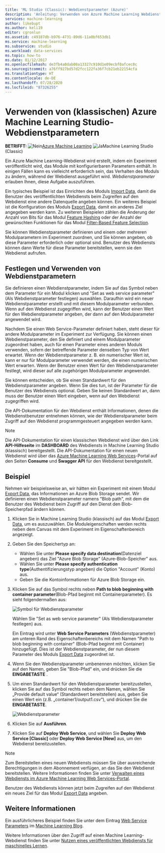 ```yaml
---
title: 'ML Studio (Classic): Webdienstparameter (Azure)'
description: 'Anleitung: Verwenden von Azure Machine Learning Webdienstparametern, um das Verhalten des Modells beim Zugriff auf den Webdienst zu ändern.'
services: machine-learning
author: likebupt
ms.author: keli19
editor: cgronlun
ms.assetid: c49187db-b976-4731-89d6-11a0bf653db1
ms.service: machine-learning
ms.subservice: studio
ms.workload: data-services
ms.topic: how-to
ms.date: 01/12/2017
ms.openlocfilehash: de3fb4a0dab08a13327c910d1e09ecbf0afcec8c
ms.sourcegitcommit: a76ff927bd57d2fcc122fa36f7cb21eb22154cfa
ms.translationtype: HT
ms.contentlocale: de-DE
ms.lasthandoff: 07/28/2020
ms.locfileid: "87326255"
---
```

# <a name="use-azure-machine-learning-studio-classic-web-service-parameters"></a>Verwenden von (klassischen) Azure Machine Learning Studio-Webdienstparametern

**BETRIFFT:** ![Nein](../../../includes/media/aml-applies-to-skus/no.png)[Azure Machine Learning](../overview-what-is-azure-ml.md) ![Ja](../../../includes/media/aml-applies-to-skus/yes.png)Machine Learning Studio (Classic) 


Ein Azure Machine Learning-Webdienst wird erstellt, indem ein Experiment veröffentlicht wird, das Module mit konfigurierbaren Parametern enthält. In einigen Fällen kann es vielleicht erforderlich sein, das Verhalten des Moduls zu ändern, während der Webdienst ausgeführt wird. *Webdienstparameter* erlauben Ihnen, diese Aufgabe auszuführen. 

Ein typisches Beispiel ist das Einrichten des Moduls [Import Data][reader], damit die Benutzer des veröffentlichten Webdiensts beim Zugreifen auf den Webdienst eine andere Datenquelle angeben können. Ein weiteres Beispiel ist die Konfiguration des Moduls [Export Data][writer], damit ein anderes Ziel angegeben werden kann. Zu weiteren Beispielen zählen die Änderung der Anzahl von Bits für das Modul [Feature Hashing][feature-hashing] oder der Anzahl der gewünschten Funktionen für das Modul [Filter-Based Feature Selection][filter-based-feature-selection]. 

Sie können Webdienstparameter definieren und einem oder mehreren Modulparametern im Experiment zuordnen, und Sie können angeben, ob diese Parameter erforderlich oder optional sind. Benutzer des Webdiensts können dann Werte für diese Parameter bereitstellen, wenn sie den Webdienst aufrufen. 



## <a name="how-to-set-and-use-web-service-parameters"></a>Festlegen und Verwenden von Webdienstparametern
Sie definieren einen Webdienstparameter, indem Sie auf das Symbol neben dem Parameter für ein Modul klicken und "Set as web service parameter" (Als Webdienstparameter festlegen) auswählen. Daraufhin wird ein neuer Webdienstparameter erstellt und mit diesem Modulparameter verbunden. Wenn auf den Webdienst zugegriffen wird, kann der Benutzer einen Wert für den Webdienstparameter angeben, der dann auf den Modulparameter angewendet wird.

Nachdem Sie einen Web Service-Parameter definiert haben, steht dieser für andere Modulparameter im Experiment zur Verfügung. Sie können einen Webdienstparameter, den Sie definiert und einem Modulparameter zugeordnet haben, auch für einen Parameter eines anderen Moduls verwenden, sofern der betreffende Parameter denselben Typ von Wert erwartet. Wenn der Webdienstparameter z. B. ein numerischer Wert ist, kann er nur für Modulparameter verwendet werden, die einen numerischen Wert erwarten. Wenn der Benutzer einen Wert für den Webdienstparameter festlegt, wird dieser auf alle zugehörigen Modulparameter angewendet.

Sie können entscheiden, ob Sie einen Standardwert für den Webdienstparameter angeben. Wenn Sie dies tun, ist der Parameter für die Benutzer des Webdiensts optional. Geben Sie keinen Standardwert an, dann muss der Benutzer einen Wert eingeben, wenn auf den Webdienst zugegriffen wird.

Die API-Dokumentation für den Webdienst enthält Informationen, denen die Webdienstbenutzer entnehmen können, wie der Webdienstparameter beim Zugriff auf den Webdienst programmgesteuert angegeben werden kann.

> [!NOTE]
> Die API-Dokumentation für einen klassischen Webdienst wird über den Link **API-Hilfeseite** im **DASHBOARD** des Webdiensts in Machine Learning Studio (klassisch) bereitgestellt. Die API-Dokumentation für einen neuen Webdienst wird über das [Azure Machine Learning Web Services](https://services.azureml.net/Quickstart)-Portal auf den Seiten **Consume** und **Swagger API** für den Webdienst bereitgestellt.
> 
> 

## <a name="example"></a>Beispiel
Nehmen wir beispielsweise an, wir hätten ein Experiment mit einem Modul [Export Data][writer], das Informationen an Azure Blob Storage sendet. Wir definieren einen Webdienstparameter namens "Blob path", mit dem die Benutzer des Webdienst beim Zugriff auf den Dienst den Blob-Speicherpfad ändern können.

1. Klicken Sie in Machine Learning Studio (klassisch) auf das Modul [Export Data][writer], um es auszuwählen. Die Moduleigenschaften werden rechts neben dem Canvas mit dem Experiment im Eigenschaftenbereich angezeigt.
2. Geben Sie den Speichertyp an:
   
   * Wählen Sie unter **Please specify data destination**(Datenziel angeben) das Ziel "Azure Blob Storage" (Azure-Blob-Speicher" aus.
   * Wählen Sie unter **Please specify authentication type**(Authentifizierungstyp angeben) die Option "Account" (Konto) aus.
   * Geben Sie die Kontoinformationen für Azure Blob Storage ein. 

3. Klicken Sie auf das Symbol rechts neben **Path to blob beginning with container parameter**(Blob-Pfad beginnt mit Containerparameter). Es sieht folgendermaßen aus:
   
   ![Symbol für Webdienstparameter](./media/web-service-parameters/icon.png)
   
   Wählen Sie "Set as web service parameter" (Als Webdienstparameter festlegen) aus.
   
   Ein Eintrag wird unter **Web Service Parameters** (Webdienstparameter) am unteren Rand des Eigenschaftenbereichs mit dem Namen "Path to blob beginning with container" (Blob-Pfad beginnt mit Container) hinzugefügt. Dies ist der Webdienstparameter, der nun diesem Parameter des Moduls [Export Data][writer] zugeordnet ist.
4. Wenn Sie den Webdienstparameter umbenennen möchten, klicken Sie auf den Namen, geben Sie "Blob-Pfad" ein, und drücken Sie die **EINGABETASTE** . 
5. Um einen Standardwert für den Webdienstparameter bereitzustellen, klicken Sie auf das Symbol rechts neben dem Namen, wählen Sie „Provide default value“ (Standardwert bereitstellen) aus, geben Sie einen Wert ein (z.B. „container1/output1.csv“), und drücken Sie die **EINGABETASTE**.
   
   ![Webdienstparameter](./media/web-service-parameters/parameter.png)
6. Klicken Sie auf **Ausführen**. 
7. Klicken Sie auf **Deploy Web Service**, und wählen Sie **Deploy Web Service [Classic]** oder **Deploy Web Service [New]** aus, um den Webdienst bereitzustellen.

> [!NOTE] 
> Zum Bereitstellen eines neuen Webdiensts müssen Sie über ausreichende Berechtigungen in dem Abonnement verfügen, an das Sie den Webdienst bereitstellen. Weitere Informationen finden Sie unter [Verwalten eines Webdiensts im Azure Machine Learning Web Services-Portal](manage-new-webservice.md). 

Benutzer des Webdiensts können jetzt beim Zugreifen auf den Webdienst ein neues Ziel für das Modul [Export Data][writer] angeben.

## <a name="more-information"></a>Weitere Informationen
Ein ausführlicheres Beispiel finden Sie unter dem Eintrag [Web Service Parameters](https://blogs.technet.com/b/machinelearning/archive/2014/11/25/azureml-web-service-parameters.aspx) im [Machine Learning Blog](https://blogs.technet.com/b/machinelearning/archive/2014/11/25/azureml-web-service-parameters.aspx).

Weitere Informationen über den Zugriff auf einen Machine Learning-Webdienst finden Sie unter [Nutzen eines veröffentlichten Webdiensts für maschinelles Lernen](consume-web-services.md).

<!-- Module References -->
[feature-hashing]: https://msdn.microsoft.com/library/azure/c9a82660-2d9c-411d-8122-4d9e0b3ce92a/
[filter-based-feature-selection]: https://msdn.microsoft.com/library/azure/918b356b-045c-412b-aa12-94a1d2dad90f/
[reader]: https://msdn.microsoft.com/library/azure/4e1b0fe6-aded-4b3f-a36f-39b8862b9004/
[writer]: https://msdn.microsoft.com/library/azure/7a391181-b6a7-4ad4-b82d-e419c0d6522c/

